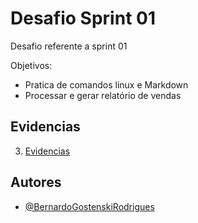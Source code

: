 # Desafio Sprint 01

Desafio referente a sprint 01

Objetivos:
- Pratica de comandos linux e Markdown
- Processar e gerar relatório de vendas


## Evidencias
3. [Evidencias](sprint01/evidencias/README.md)

## Autores

- [@BernardoGostenskiRodrigues](https://github.com/bezudo)

